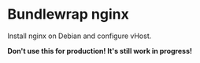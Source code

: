 # Bundlewrap nginx
Install nginx on Debian and configure vHost.

__Don't use this for production! It's still work in progress!__